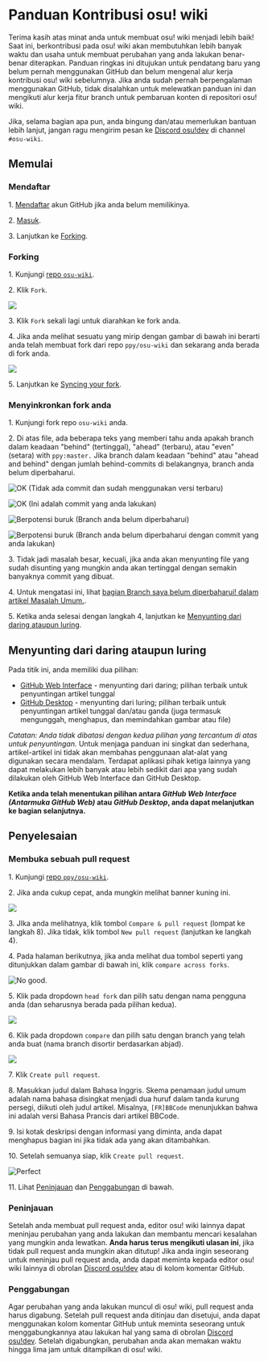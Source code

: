 # Panduan Kontribusi osu! wiki

Terima kasih atas minat anda untuk membuat osu! wiki menjadi lebih baik! Saat ini, berkontribusi pada osu! wiki akan membutuhkan lebih banyak waktu dan usaha untuk membuat perubahan yang anda lakukan benar-benar diterapkan. Panduan ringkas ini ditujukan untuk pendatang baru yang belum pernah menggunakan GitHub dan belum mengenal alur kerja kontribusi osu! wiki sebelumnya. Jika anda sudah pernah berpengalaman menggunakan GitHub, tidak disalahkan untuk melewatkan panduan ini dan mengikuti alur kerja fitur branch untuk pembaruan konten di repositori osu! wiki.

Jika, selama bagian apa pun, anda bingung dan/atau memerlukan bantuan lebih lanjut, jangan ragu mengirim pesan ke [Discord osu!dev](https://discord.gg/ppy) di channel `#osu-wiki`.

## Memulai

### Mendaftar

1\. [Mendaftar](https://github.com/join) akun GitHub jika anda belum memilikinya.

2\. [Masuk](https://github.com/login).

3\. Lanjutkan ke [Forking](#forking).

### Forking

1\. Kunjungi [repo `osu-wiki`](https://github.com/ppy/osu-wiki).

2\. Klik `Fork`.

![](img/fork.jpg)

3\. Klik `Fork` sekali lagi untuk diarahkan ke fork anda.

4\. Jika anda melihat sesuatu yang mirip dengan gambar di bawah ini berarti anda telah membuat fork dari repo `ppy/osu-wiki` dan sekarang anda berada di fork anda.

![](img/forked.jpg)

5\. Lanjutkan ke [Syncing your fork](#syncing-your-fork).

### Menyinkronkan fork anda

1\. Kunjungi fork repo `osu-wiki` anda.

2\. Di atas file, ada beberapa teks yang memberi tahu anda apakah branch dalam keadaan "behind" (tertinggal), "ahead" (terbaru), atau "even" (setara) with `ppy:master.` Jika branch dalam keadaan "behind" atau "ahead and behind" dengan jumlah behind-commits di belakangnya, branch anda belum diperbaharui. 

![](img/fork-even.jpg "OK \(Tidak ada commit dan sudah menggunakan versi terbaru\)")

![](img/fork-ahead.jpg "OK \(Ini adalah commit yang anda lakukan\)")

![](img/fork-behind.jpg "Berpotensi buruk \(Branch anda belum diperbaharui\)")

![](img/fork-ahead-behind.jpg "Berpotensi buruk \(Branch anda belum diperbaharui dengan commit yang anda lakukan\)")

3\. Tidak jadi masalah besar, kecuali, jika anda akan menyunting file yang sudah disunting yang mungkin anda akan tertinggal dengan semakin banyaknya commit yang dibuat.

4\. Untuk mengatasi ini, lihat [bagian Branch saya belum diperbaharui! dalam artikel Masalah Umum.](/wiki/owcg/Common_Issues/#my-branch-is-out-of-date!).

5\. Ketika anda selesai dengan langkah 4, lanjutkan ke [Menyunting dari daring ataupun luring](#editing-online-or-locally).

## Menyunting dari daring ataupun luring

Pada titik ini, anda memiliki dua pilihan:

- [GitHub Web Interface](/wiki/owcg/GitHub_Web_Interface) - menyunting dari daring; pilihan terbaik untuk penyuntingan artikel tunggal
- [GitHub Desktop](/wiki/owcg/GitHub_Desktop) - menyunting dari luring; pilihan terbaik untuk penyuntingan artikel tunggal dan/atau ganda (juga termasuk mengunggah, menghapus, dan memindahkan gambar atau file)

*Catatan: Anda tidak dibatasi dengan kedua pilihan yang tercantum di atas untuk penyuntingan.* Untuk menjaga panduan ini singkat dan sederhana, artikel-artikel ini tidak akan membahas penggunaan alat-alat yang digunakan secara mendalam. Terdapat aplikasi pihak ketiga lainnya yang dapat melakukan lebih banyak atau lebih sedikit dari apa yang sudah dilakukan oleh GitHub Web Interface dan GitHub Desktop.

**Ketika anda telah menentukan pilihan antara *GitHub Web Interface (Antarmuka GitHub Web)* atau *GitHub Desktop*, anda dapat melanjutkan ke bagian selanjutnya.**

## Penyelesaian

### Membuka sebuah pull request

1\. Kunjungi [repo `ppy/osu-wiki`](https://github.com/ppy/osu-wiki).

2\. Jika anda cukup cepat, anda mungkin melihat banner kuning ini.

![](img/github-recent.jpg)

3\. JIka anda melihatnya, klik tombol `Compare & pull request` (lompat ke langkah 8). Jika tidak, klik tombol `New pull request` (lanjutkan ke langkah 4).

4\. Pada halaman berikutnya, jika anda melihat dua tombol seperti yang ditunjukkan dalam gambar di bawah ini, klik `compare across forks`.

![](img/compare-across-forks-no.jpg "No good.")

5\. Klik pada dropdown `head fork` dan pilih satu dengan nama pengguna anda (dan seharusnya berada pada pilihan kedua).

![](img/head-fork.jpg)

6\. Klik pada dropdown `compare` dan pilih satu dengan branch yang telah anda buat (nama branch disortir berdasarkan abjad).

![](img/compare-branch.jpg)

7\. Klik `Create pull request`.

8\. Masukkan judul dalam Bahasa Inggris. Skema penamaan judul umum adalah nama bahasa disingkat menjadi dua huruf dalam tanda kurung persegi, diikuti oleh judul artikel. Misalnya, `[FR]BBCode` menunjukkan bahwa ini adalah versi Bahasa Prancis dari artikel BBCode.

9\. Isi kotak deskripsi dengan informasi yang diminta, anda dapat menghapus bagian ini jika tidak ada yang akan ditambahkan.

10\. Setelah semuanya siap, klik `Create pull request`.

![](img/new-pull-request.jpg "Perfect")

11\. Lihat [Peninjauan](#reviews) dan [Penggabungan](#merging) di bawah.

### Peninjauan

Setelah anda membuat pull request anda, editor osu! wiki lainnya dapat meninjau perubahan yang anda lakukan dan membantu mencari kesalahan yang mungkin anda lewatkan. **Anda harus terus mengikuti ulasan ini**, jika tidak pull request anda mungkin akan ditutup! Jika anda ingin seseorang untuk meninjau pull request anda, anda dapat meminta kepada editor osu! wiki lainnya di obrolan [Discord osu!dev](https://discord.gg/ppy) atau di kolom komentar GitHub.

### Penggabungan

Agar perubahan yang anda lakukan muncul di osu! wiki, pull request anda harus digabung. Setelah pull request anda ditinjau dan disetujui, anda dapat menggunakan kolom komentar GitHub untuk meminta seseorang untuk menggabungkannya atau lakukan hal yang sama di obrolan [Discord osu!dev](https://discord.gg/ppy). Setelah digabungkan, perubahan anda akan memakan waktu hingga lima jam untuk ditampilkan di osu! wiki.